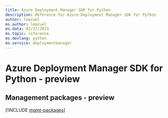 ```yaml
---
title: Azure Deployment Manager SDK for Python
description: Reference for Azure Deployment Manager SDK for Python
author: lmazuel
ms.author: lmazuel
ms.data: 03/27/2023
ms.topic: reference
ms.devlang: python
ms.service: deploymentmanager
---
```

# Azure Deployment Manager SDK for Python - preview

## Management packages - preview
[!INCLUDE [mgmt-packages](deployment-manager-mgmt-index.md)]